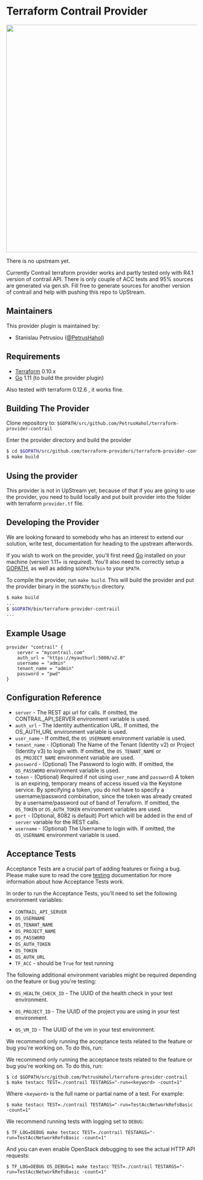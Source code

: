 Terraform Contrail Provider
============================
<img src="https://cdn.rawgit.com/hashicorp/terraform-website/master/content/source/assets/images/logo-hashicorp.svg" width="600px">

There is no upstream yet. 

Currently Contrail terraform provider works and partly tested only with R4.1 version of contrail API.
There is only couple of ACC tests and 95% sources are generated via gen.sh.
Fill free to generate sources for another version of contrail and help with pushing this repo to UpStream. 

Maintainers
-----------

This provider plugin is maintained by:

* Stanislau Petrusiou ([@PetrusHahol](https://github.com/PetrusHahol))

Requirements
------------

-	[Terraform](https://www.terraform.io/downloads.html) 0.10.x
-	[Go](https://golang.org/doc/install) 1.11 (to build the provider plugin)

Also tested with terraform 0.12.6 , it works fine.

Building The Provider
---------------------

Clone repository to: `$GOPATH/src/github.com/PetrusHahol/terraform-provider-contrail`

Enter the provider directory and build the provider

```sh
$ cd $GOPATH/src/github.com/terraform-providers/terraform-provider-contrail
$ make build
```

Using the provider
----------------------

This provider is not in UpStream yet, because of that if you are going to use the provider, you need to build locally and put built provider into the folder with terraform `provider.tf` file. 

Developing the Provider
---------------------------
We are looking forward to somebody who has an interest to extend our solution, write test, documentation for heading to the upstream afterwords.

If you wish to work on the provider, you'll first need [Go](http://www.golang.org) installed on your machine (version 1.11+ is *required*). You'll also need to correctly setup a [GOPATH](http://golang.org/doc/code.html#GOPATH), as well as adding `$GOPATH/bin` to your `$PATH`.

To compile the provider, run `make build`. This will build the provider and put the provider binary in the `$GOPATH/bin` directory.

```sh
$ make build
...
$ $GOPATH/bin/terraform-provider-contraiil
...
```

## Example Usage
    
```
provider "contrail" {
	server = "mycontrail.com"
	auth_url = "https://myauthurl:5000/v2.0"
	username = "admin"
	tenant_name = "admin"
	password = "pwd"
}
```

## Configuration Reference

* `server` - The REST api url for calls. If omitted, the CONTRAIL_API_SERVER environment variable is used.
* `auth_url` - The Identity authentication URL. If omitted, the OS_AUTH_URL environment variable is used.
* `user_name` - If omitted, the `OS_USERNAME` environment variable is used.
* `tenant_name` - (Optional) The Name of the Tenant (Identity v2) or Project (Identity v3) to login with. If omitted, the `OS_TENANT_NAME` or `OS_PROJECT_NAME` environment variable are used.
* `password` - (Optional) The Password to login with. If omitted, the `OS_PASSWORD` environment variable is used.
* `token` - (Optional) Required if not using `user_name` and `password`) A token is an expiring, temporary means of access issued via the Keystone service. By specifying a token, you do not have to specify a username/password combination, since the token was already created by a username/password out of band of Terraform. If omitted, the `OS_TOKEN` or `OS_AUTH_TOKEN` environment variables are used.
* `port` - (Optional, 8082 is default) Port which will be added in the end of `server` variable for the REST calls.
* `username` - (Optional) The Username to login with. If omitted, the `OS_USERNAME` environment variable is used.
 
## Acceptance Tests

Acceptance Tests are a crucial part of adding features or fixing a bug. Please
make sure to read the core [testing](https://www.terraform.io/docs/extend/testing/index.html)
documentation for more information about how Acceptance Tests work.

In order to run the Acceptance Tests, you'll need to set the following
environment variables:

* `CONTRAIL_API_SERVER`
* `OS_USERNAME`
* `OS_TENANT_NAME` 
* `OS_PROJECT_NAME` 
* `OS_PASSWORD`  
* `OS_AUTH_TOKEN` 
* `OS_TOKEN` 
* `OS_AUTH_URL` 
* `TF_ACC` - should be `True` for test running 

The following additional environment variables might be required depending on
the feature or bug you're testing:

* `OS_HEALTH_CHECK_ID` - The UUID of the health check in your test environment.

* `OS_PROJECT_ID` - The UUID of the project you are using in your test environment.

* `OS_VM_ID` - The UUID of the vm in your test environment. 

We recommend only running the acceptance tests related to the feature or bug
you're working on. To do this, run:


We recommend only running the acceptance tests related to the feature or bug
you're working on. To do this, run:

```shell
$ cd $GOPATH/src/github.com/PetrusHahol/terraform-provider-contrail
$ make testacc TEST=./contrail TESTARGS="-run=<keyword> -count=1"
```

Where `<keyword>` is the full name or partial name of a test. For example:

```shell
$ make testacc TEST=./contrail TESTARGS="-run=TestAccNetworkRefsBasic -count=1"
```

We recommend running tests with logging set to `DEBUG`:

```shell
$ TF_LOG=DEBUG make testacc TEST=./contrail TESTARGS="-run=TestAccNetworkRefsBasic -count=1"
```

And you can even enable OpenStack debugging to see the actual HTTP API requests:

```shell
$ TF_LOG=DEBUG OS_DEBUG=1 make testacc TEST=./contrail TESTARGS="-run=TestAccNetworkRefsBasic -count=1"
```


